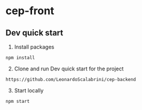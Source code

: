 # cep-front

## Dev quick start ##

1. Install packages
````
npm install
````

2. Clone and run Dev quick start for the project
````
https://github.com/LeonardoScalabrini/cep-backend
````

3. Start locally
````
npm start